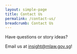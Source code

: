 ```yaml
---
layout: simple-page
title: Contact Us
permalink: /contact-us/
breadcrumb: Contact Us
---
```


Have questions or story ideas?

Email us at [insight@mlaw.gov.sg](mailto:insight@mlaw.gov.sg)! 
